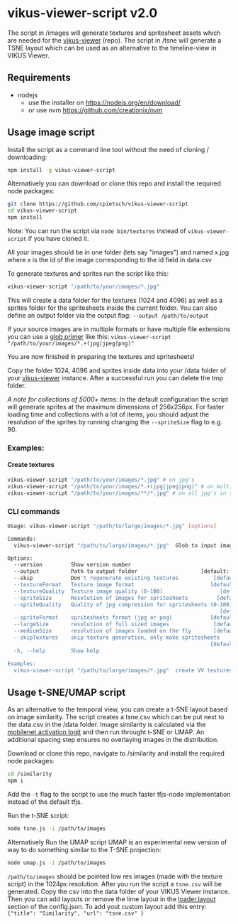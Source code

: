 # vikus-viewer-script v2.0

The script in /images will generate textures and spritesheet assets which are needed for the [vikus-viewer](https://github.com/cpietsch/vikus-viewer) (repo). The script in /tsne will generate a TSNE layout which can be used as an alternative to the timeline-view in VIKUS Viewer.

## Requirements

- nodejs
  - use the installer on https://nodejs.org/en/download/
  - or use nvm https://github.com/creationix/nvm

## Usage image script

Install the script as a command line tool without the need of cloning / downloading:

```sh
npm install -g vikus-viewer-script
```

Alternatively you can download or clone this repo and install the required node packages:

```sh
git clone https://github.com/cpietsch/vikus-viewer-script
cd vikus-viewer-script
npm install
```

Note: You can run the script via `node bin/textures` instead of `vikus-viewer-script` if you have cloned it.

All your images should be in one folder (lets say "images") and named x.jpg where x is the id of the image corresponding to the id field in data.csv

To generate textures and sprites run the script like this:

```sh
vikus-viewer-script "/path/to/your/images/*.jpg"
```

This will create a data folder for the textures (1024 and 4096) as well as a sprites folder for the spritesheets inside the current folder. You can also define an output folder via the output flag: `--output /path/to/output`

If your source images are in multiple formats or have multiple file extensions you can use a [glob primer](https://www.npmjs.com/package/glob#glob-primer) like this: `vikus-viewer-script "/path/to/your/images/*.+(jpg|jpeg|png)"`

You are now finished in preparing the textures and spritesheets!

Copy the folder 1024, 4096 and sprites inside data into your /data folder of your [vikus-viewer](https://github.com/cpietsch/vikus-viewer) instance. After a successful run you can delete the tmp folder.

_A note for collections of 5000+ items_: In the default configuration the script will generate sprites at the maximum dimensions of 256x256px. For faster loading time and collections with a lot of items, you should adjust the resolution of the sprites by running changing the `--spriteSize` flag to e.g. 90.

### Examples:

#### Create textures

```sh
vikus-viewer-script "/path/to/your/images/*.jpg" # on jpg's
vikus-viewer-script "/path/to/your/images/*.+(jpg|jpeg|png)" # on multiple formats
vikus-viewer-script "/path/to/your/images/**/*.jpg" # on all jpg's in subfolders
```

### CLI commands

```sh
Usage: vikus-viewer-script "/path/to/large/images/*.jpg" [options]

Commands:
  vikus-viewer-script "/path/to/large/images/*.jpg"  Glob to input images

Options:
  --version         Show version number                                [boolean]
  --output          Path to output folder                    [default: "./data"]
  --skip            Don't regenerate existing textures           [default: true]
  --textureFormat   Texture image format                        [default: "jpg"]
  --textureQuality  Texture image quality (0-100)                  [default: 60]
  --spriteSize      Resolution of images for spritesheets         [default: 128]
  --spriteQuality   Quality of jpg compression for spritesheets (0-100)
                                                                   [default: 70]
  --spriteFormat    spritesheets format (jpg or png)            [default: "jpg"]
  --largeSize       resolution of full sized images              [default: 4096]
  --mediumSize      resolution of images loaded on the fly       [default: 1024]
  --skipTextures    skip texture generation, only make spritesheets
                                                                [default: false]
  -h, --help        Show help                                          [boolean]

Examples:
  vikus-viewer-script "/path/to/large/images/*.jpg"  create VV textures from jpgs
```

## Usage t-SNE/UMAP script

As an alternative to the temporal view, you can create a t-SNE layout based on image similarity. The script creates a tsne.csv which can be put next to the data.csv in the /data folder. Image similarity is calculated via the [mobilenet activation logit](https://beta.observablehq.com/@cpietsch/imagenet-activation-logit) and then run throught t-SNE or UMAP. An additional spacing step ensures no overlaying images in the distribution.

Download or clone this repo, navigate to /similarity and install the required node packages:

```sh
cd /similarity
npm i
```

Add the `-t` flag to the script to use the much faster tfjs-node implementation instead of the default tfjs.

Run the t-SNE script:

```sh
node tsne.js -i /path/to/images
```

Alternatively Run the UMAP script UMAP is an experimental new version of way to do something similar to the T-SNE projection:

```sh
node umap.js -i /path/to/images
```

`/path/to/images` should be pointed low res images (made with the texture script) in the 1024px resolution. After you run the script a `tsne.csv` will be generated. Copy the csv into the data folder of your VIKUS Viewer instance. Then you can add layouts or remove the lime layout in the [loader.layout](https://github.com/cpietsch/vikus-viewer-data/blob/master/vangogh/config.json#L10) section of the config.json.
To add yout custom layout add this entry: `{"title": "Similarity", "url": "tsne.csv" }`
